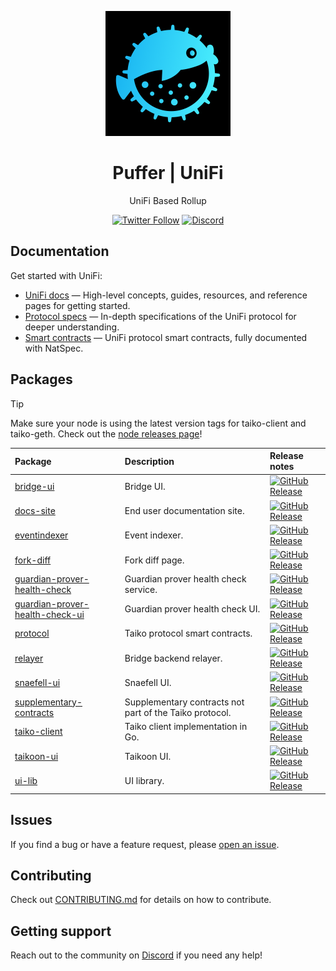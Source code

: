 <p align="center">
  <img src="./.github/unifi_logo_blue.png" width="200" alt="Logo for Puffer" />
</p>

<h1 align="center">
  Puffer | UniFi
</h1>

<p align="center">
  UniFi Based Rollup
</p>

<div align="center">

[![Twitter Follow](https://img.shields.io/twitter/follow/puffer_unifi?style=social)](https://twitter.com/puffer_unifi)
[![Discord](https://img.shields.io/discord/984015101017346058?color=%235865F2&label=Discord&logo=discord&logoColor=%23fff)](https://discord.gg/pufferfi)

[//]: # ([![YouTube]&#40;https://img.shields.io/youtube/channel/subscribers/UCxd_ARE9LtAEdnRQA6g1TaQ&#41;]&#40;https://www.youtube.com/@taikoxyz&#41;)

[//]: # ([![GitPOAP Badge]&#40;https://public-api.gitpoap.io/v1/repo/taikoxyz/taiko-mono/badge&#41;]&#40;https://www.gitpoap.io/gh/pufferfinance/unifi-mono&#41;)
[//]: # ([![License]&#40;https://img.shields.io/github/license/taikoxyz/taiko-mono&#41;]&#40;https://github.com/pufferfinance/unifi-mono/blob/unifi/LICENSE.md&#41;)

</div>

## Documentation

Get started with UniFi:

- [UniFi docs](https://docs.puffer.fi/unifi-based-rollup/) — High-level concepts, guides, resources, and reference pages for getting started.
- [Protocol specs](./packages/protocol/docs/README.md) — In-depth specifications of the UniFi protocol for deeper understanding.
- [Smart contracts](./packages/protocol/contracts/) — UniFi protocol smart contracts, fully documented with NatSpec.

## Packages

> [!TIP]
> Make sure your node is using the latest version tags for taiko-client and taiko-geth. Check out the [node releases page](https://docs.taiko.xyz/network-reference/node-releases)!

| Package                                                                       | Description                                             | Release notes                                                                                                                                                                                                                                |
|:------------------------------------------------------------------------------|:--------------------------------------------------------|:---------------------------------------------------------------------------------------------------------------------------------------------------------------------------------------------------------------------------------------------|
| [bridge-ui](./packages/bridge-ui)                                             | Bridge UI.                                              | [![GitHub Release](https://img.shields.io/github/v/release/taikoxyz/taiko-mono?filter=bridge-ui*&label=)](https://github.com/pufferfinance/unifi-mono/blob/main/packages/bridge-ui/CHANGELOG.md)                                             |
| [docs-site](./packages/docs-site)                                             | End user documentation site.                            | [![GitHub Release](https://img.shields.io/github/v/release/taikoxyz/taiko-mono?filter=docs-site*&label=)](https://github.com/pufferfinance/unifi-mono/blob/main/packages/docs-site/CHANGELOG.md)                                             |
| [eventindexer](./packages/eventindexer)                                       | Event indexer.                                          | [![GitHub Release](https://img.shields.io/github/v/release/taikoxyz/taiko-mono?filter=eventindexer*&label=)](https://github.com/pufferfinance/unifi-mono/blob/main/packages/eventindexer/CHANGELOG.md)                                       |
| [fork-diff](./packages/fork-diff)                                             | Fork diff page.                                         | [![GitHub Release](https://img.shields.io/github/v/release/taikoxyz/taiko-mono?filter=fork-diff*&label=)](https://github.com/pufferfinance/unifi-mono/blob/main/packages/fork-diff/CHANGELOG.md)                                             |
| [guardian-prover-health-check](./packages/guardian-prover-health-check)       | Guardian prover health check service.                   | [![GitHub Release](https://img.shields.io/github/v/release/taikoxyz/taiko-mono?filter=guardian-prover-health-check*&label=)](https://github.com/pufferfinance/unifi-mono/blob/main/packages/guardian-prover-health-check/CHANGELOG.md)       |
| [guardian-prover-health-check-ui](./packages/guardian-prover-health-check-ui) | Guardian prover health check UI.                        | [![GitHub Release](https://img.shields.io/github/v/release/taikoxyz/taiko-mono?filter=guardian-prover-health-check-ui*&label=)](https://github.com/pufferfinance/unifi-mono/blob/main/packages/guardian-prover-health-check-ui/CHANGELOG.md) |
| [protocol](./packages/protocol)                                               | Taiko protocol smart contracts.                         | [![GitHub Release](https://img.shields.io/github/v/release/taikoxyz/taiko-mono?filter=protocol*&label=)](https://github.com/pufferfinance/unifi-mono/blob/main/packages/protocol/CHANGELOG.md)                                               |
| [relayer](./packages/relayer)                                                 | Bridge backend relayer.                                 | [![GitHub Release](https://img.shields.io/github/v/release/taikoxyz/taiko-mono?filter=relayer*&label=)](https://github.com/pufferfinance/unifi-mono/blob/main/packages/relayer/CHANGELOG.md)                                                 |
| [snaefell-ui](./packages/snaefell-ui)                                         | Snaefell UI.                                            | [![GitHub Release](https://img.shields.io/github/v/release/taikoxyz/taiko-mono?filter=snaefell-ui*&label=)](https://github.com/pufferfinance/unifi-mono/blob/main/packages/snaefell-ui/CHANGELOG.md)                                         |
| [supplementary-contracts](./packages/supplementary-contracts)                 | Supplementary contracts not part of the Taiko protocol. | [![GitHub Release](https://img.shields.io/github/v/release/taikoxyz/taiko-mono?filter=supplementary-contracts*&label=)](https://github.com/pufferfinance/unifi-mono/blob/main/packages/supplementary-contracts/CHANGELOG.md)                 |
| [taiko-client](./packages/taiko-client)                                       | Taiko client implementation in Go.                      | [![GitHub Release](https://img.shields.io/github/v/release/taikoxyz/taiko-mono?filter=taiko-client*&label=)](https://github.com/pufferfinance/unifi-mono/blob/main/packages/taiko-client/CHANGELOG.md)                                       |
| [taikoon-ui](./packages/taikoon-ui)                                           | Taikoon UI.                                             | [![GitHub Release](https://img.shields.io/github/v/release/taikoxyz/taiko-mono?filter=taikoon-ui*&label=)](https://github.com/pufferfinance/unifi-mono/blob/main/packages/taikoon-ui/CHANGELOG.md)                                           |
| [ui-lib](./packages/ui-lib)                                                   | UI library.                                             | [![GitHub Release](https://img.shields.io/github/v/release/taikoxyz/taiko-mono?filter=ui-lib*&label=)](https://github.com/pufferfinance/unifi-mono/blob/main/packages/ui-lib/CHANGELOG.md)                                                   |

## Issues

If you find a bug or have a feature request, please [open an issue](https://github.com/pufferfinance/unifi-mono/issues/new/choose).

## Contributing

Check out [CONTRIBUTING.md](./CONTRIBUTING.md) for details on how to contribute.

## Getting support

Reach out to the community on [Discord](https://discord.gg/pufferfi) if you need any help!
